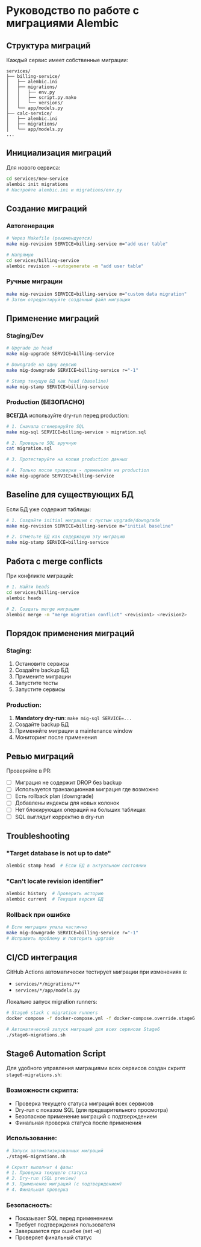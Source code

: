 # Руководство по работе с миграциями Alembic

## Структура миграций

Каждый сервис имеет собственные миграции:

```
services/
├── billing-service/
│   ├── alembic.ini
│   ├── migrations/
│   │   ├── env.py
│   │   ├── script.py.mako
│   │   └── versions/
│   └── app/models.py
├── calc-service/
│   ├── alembic.ini
│   ├── migrations/
│   └── app/models.py
...
```

## Инициализация миграций

Для нового сервиса:

```bash
cd services/new-service
alembic init migrations
# Настройте alembic.ini и migrations/env.py
```

## Создание миграций

### Автогенерация

```bash
# Через Makefile (рекомендуется)
make mig-revision SERVICE=billing-service m="add user table"

# Напрямую
cd services/billing-service
alembic revision --autogenerate -m "add user table"
```

### Ручные миграции

```bash
make mig-revision SERVICE=billing-service m="custom data migration"
# Затем отредактируйте созданный файл миграции
```

## Применение миграций

### Staging/Dev

```bash
# Upgrade до head
make mig-upgrade SERVICE=billing-service

# Downgrade на одну версию
make mig-downgrade SERVICE=billing-service r="-1"

# Stamp текущую БД как head (baseline)
make mig-stamp SERVICE=billing-service
```

### Production (БЕЗОПАСНО)

**ВСЕГДА** используйте dry-run перед production:

```bash
# 1. Сначала сгенерируйте SQL
make mig-sql SERVICE=billing-service > migration.sql

# 2. Проверьте SQL вручную
cat migration.sql

# 3. Протестируйте на копии production данных

# 4. Только после проверки - применяйте на production
make mig-upgrade SERVICE=billing-service
```

## Baseline для существующих БД

Если БД уже содержит таблицы:

```bash
# 1. Создайте initial миграцию с пустым upgrade/downgrade
make mig-revision SERVICE=billing-service m="initial baseline"

# 2. Отметьте БД как содержащую эту миграцию
make mig-stamp SERVICE=billing-service
```

## Работа с merge conflicts

При конфликте миграций:

```bash
# 1. Найти heads
cd services/billing-service
alembic heads

# 2. Создать merge миграцию
alembic merge -m "merge migration conflict" <revision1> <revision2>
```

## Порядок применения миграций

### Staging:

1. Остановите сервисы
1. Создайте backup БД
1. Примените миграции
1. Запустите тесты
1. Запустите сервисы

### Production:

1. **Mandatory dry-run**: `make mig-sql SERVICE=...`
1. Создайте backup БД
1. Применяйте миграции в maintenance window
1. Мониторинг после применения

## Ревью миграций

Проверяйте в PR:

- [ ] Миграция не содержит DROP без backup
- [ ] Используется транзакционная миграция где возможно
- [ ] Есть rollback plan (downgrade)
- [ ] Добавлены индексы для новых колонок
- [ ] Нет блокирующих операций на больших таблицах
- [ ] SQL выглядит корректно в dry-run

## Troubleshooting

### "Target database is not up to date"

```bash
alembic stamp head  # Если БД в актуальном состоянии
```

### "Can't locate revision identifier"

```bash
alembic history  # Проверить историю
alembic current  # Текущая версия БД
```

### Rollback при ошибке

```bash
# Если миграция упала частично
make mig-downgrade SERVICE=billing-service r="-1"
# Исправить проблему и повторить upgrade
```

## CI/CD интеграция

GitHub Actions автоматически тестирует миграции при изменениях в:

- `services/*/migrations/**`
- `services/*/app/models.py`

Локально запуск migration runners:

```bash
# Stage6 stack с migration runners
docker compose -f docker-compose.yml -f docker-compose.override.stage6.yml --profile stage6 up migration-runner-billing

# Автоматический запуск миграций для всех сервисов Stage6
./stage6-migrations.sh
```

## Stage6 Automation Script

Для удобного управления миграциями всех сервисов создан скрипт `stage6-migrations.sh`:

### Возможности скрипта:

- Проверка текущего статуса миграций всех сервисов
- Dry-run с показом SQL (для предварительного просмотра)
- Безопасное применение миграций с подтверждением
- Финальная проверка статуса после применения

### Использование:

```bash
# Запуск автоматизированных миграций
./stage6-migrations.sh

# Скрипт выполнит 4 фазы:
# 1. Проверка текущего статуса
# 2. Dry-run (SQL preview)
# 3. Применение миграций (с подтверждением)
# 4. Финальная проверка
```

### Безопасность:

- Показывает SQL перед применением
- Требует подтверждения пользователя
- Завершается при ошибке (set -e)
- Проверяет финальный статус
